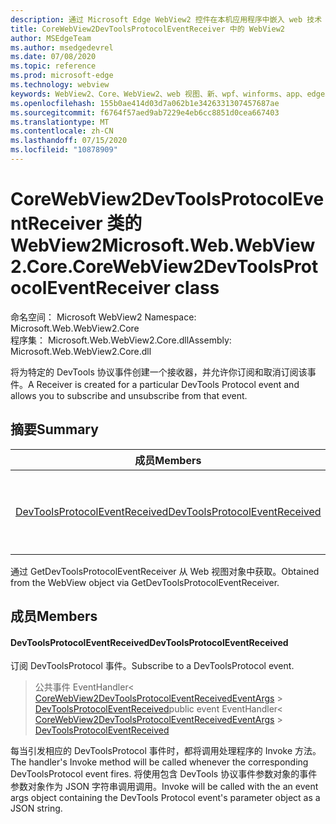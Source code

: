 ```yaml
---
description: 通过 Microsoft Edge WebView2 控件在本机应用程序中嵌入 web 技术（HTML、CSS 和 JavaScript）
title: CoreWebView2DevToolsProtocolEventReceiver 中的 WebView2
author: MSEdgeTeam
ms.author: msedgedevrel
ms.date: 07/08/2020
ms.topic: reference
ms.prod: microsoft-edge
ms.technology: webview
keywords: WebView2、Core、WebView2、web 视图、新、wpf、winforms、app、edge、CoreWebView2、CoreWebView2Controller、浏览器控件、边缘 html、、浏览器控件、边缘 html、WebView2
ms.openlocfilehash: 155b0ae414d03d7a062b1e3426331307457687ae
ms.sourcegitcommit: f6764f57aed9ab7229e4eb6cc8851d0cea667403
ms.translationtype: MT
ms.contentlocale: zh-CN
ms.lasthandoff: 07/15/2020
ms.locfileid: "10878909"
---
```

# <span data-ttu-id="3de54-104">CoreWebView2DevToolsProtocolEventReceiver 类的 WebView2</span><span class="sxs-lookup"><span data-stu-id="3de54-104">Microsoft.Web.WebView2.Core.CoreWebView2DevToolsProtocolEventReceiver class</span></span> 

<span data-ttu-id="3de54-105">命名空间： Microsoft WebView2 </span><span class="sxs-lookup"><span data-stu-id="3de54-105">Namespace: Microsoft.Web.WebView2.Core</span></span>\
<span data-ttu-id="3de54-106">程序集： Microsoft.Web.WebView2.Core.dll</span><span class="sxs-lookup"><span data-stu-id="3de54-106">Assembly: Microsoft.Web.WebView2.Core.dll</span></span>

<span data-ttu-id="3de54-107">将为特定的 DevTools 协议事件创建一个接收器，并允许你订阅和取消订阅该事件。</span><span class="sxs-lookup"><span data-stu-id="3de54-107">A Receiver is created for a particular DevTools Protocol event and allows you to subscribe and unsubscribe from that event.</span></span>

## <span data-ttu-id="3de54-108">摘要</span><span class="sxs-lookup"><span data-stu-id="3de54-108">Summary</span></span>

 <span data-ttu-id="3de54-109">成员</span><span class="sxs-lookup"><span data-stu-id="3de54-109">Members</span></span>                        | <span data-ttu-id="3de54-110">描述</span><span class="sxs-lookup"><span data-stu-id="3de54-110">Descriptions</span></span>
--------------------------------|---------------------------------------------
[<span data-ttu-id="3de54-111">DevToolsProtocolEventReceived</span><span class="sxs-lookup"><span data-stu-id="3de54-111">DevToolsProtocolEventReceived</span></span>](#devtoolsprotocoleventreceived) | <span data-ttu-id="3de54-112">订阅 DevToolsProtocol 事件。</span><span class="sxs-lookup"><span data-stu-id="3de54-112">Subscribe to a DevToolsProtocol event.</span></span>

<span data-ttu-id="3de54-113">通过 GetDevToolsProtocolEventReceiver 从 Web 视图对象中获取。</span><span class="sxs-lookup"><span data-stu-id="3de54-113">Obtained from the WebView object via GetDevToolsProtocolEventReceiver.</span></span>

## <span data-ttu-id="3de54-114">成员</span><span class="sxs-lookup"><span data-stu-id="3de54-114">Members</span></span>

#### <span data-ttu-id="3de54-115">DevToolsProtocolEventReceived</span><span class="sxs-lookup"><span data-stu-id="3de54-115">DevToolsProtocolEventReceived</span></span> 

<span data-ttu-id="3de54-116">订阅 DevToolsProtocol 事件。</span><span class="sxs-lookup"><span data-stu-id="3de54-116">Subscribe to a DevToolsProtocol event.</span></span>

> <span data-ttu-id="3de54-117">公共事件 EventHandler< [CoreWebView2DevToolsProtocolEventReceivedEventArgs](microsoft-web-webview2-core-corewebview2devtoolsprotocoleventreceivedeventargs.md)  >  [DevToolsProtocolEventReceived](#devtoolsprotocoleventreceived)</span><span class="sxs-lookup"><span data-stu-id="3de54-117">public event EventHandler< [CoreWebView2DevToolsProtocolEventReceivedEventArgs](microsoft-web-webview2-core-corewebview2devtoolsprotocoleventreceivedeventargs.md) > [DevToolsProtocolEventReceived](#devtoolsprotocoleventreceived)</span></span>

<span data-ttu-id="3de54-118">每当引发相应的 DevToolsProtocol 事件时，都将调用处理程序的 Invoke 方法。</span><span class="sxs-lookup"><span data-stu-id="3de54-118">The handler's Invoke method will be called whenever the corresponding DevToolsProtocol event fires.</span></span> <span data-ttu-id="3de54-119">将使用包含 DevTools 协议事件参数对象的事件参数对象作为 JSON 字符串调用调用。</span><span class="sxs-lookup"><span data-stu-id="3de54-119">Invoke will be called with the an event args object containing the DevTools Protocol event's parameter object as a JSON string.</span></span>

